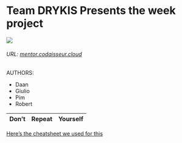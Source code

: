 # Team DRYKIS Presents the week project

<img src="https://github.com/stofstik/codaisseur-shop/blob/master/7ffe8f9b-1dca-4570-a103-20605f949029-large.png" />

###### URL: [mentor.codaisseur.cloud](http://mentor.codaisseur.cloud)

AUTHORS:
* Daan
* Giulio
* Pim
* Robert


| Don’t        | Repeat           | Yourself  |
| ------------- |:-------------:| -----:|

[Here’s the cheatsheet we used for this](https://github.com/adam-p/markdown-here/wiki/Markdown-Cheatsheet)


